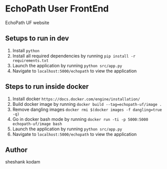 # EchoPath User FrontEnd 

EchoPath UF website 

## Setups to run in dev

1. Install `python`
2. Install all required dependencies by running `pip install -r requirements.txt`
3. Launch the application by running `python src/app.py`
4. Navigate to `localhost:5000/echopath` to view the application

## Steps to run inside docker 
1. Install docker `https://docs.docker.com/engine/installation/`
2. Build docker image by running `docker build --tag=echopath-uf/image .`
3. Remove dangling images `docker rmi $(docker images -f dangling=true -q)`
4. Go in docker bash mode by running `docker run -ti -p 5000:5000 echopath-uf/image bash`
5. Launch the application by running `python src/app.py`
6. Navigate to `localhost:5000/echopath` to view the application


## Author
sheshank kodam 